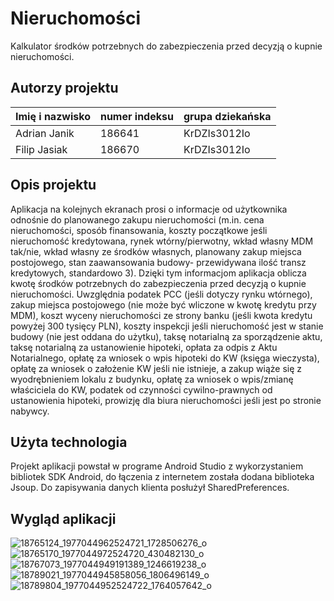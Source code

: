 # Nieruchomości

Kalkulator środków potrzebnych do zabezpieczenia przed decyzją o kupnie nieruchomości.

## Autorzy projektu

|Imię i nazwisko   | numer indeksu  | grupa dziekańska  |
|------------------|----------------|-------------------|
|Adrian Janik      |186641          |KrDZIs3012Io       |
|Filip Jasiak      |186670          |KrDZIs3012Io       |

## Opis projektu
Aplikacja na kolejnych ekranach prosi o informacje od użytkownika odnośnie do planowanego zakupu nieruchomości 
(m.in. cena nieruchomości, sposób finansowania, koszty początkowe jeśli nieruchomość 
kredytowana, rynek wtórny/pierwotny, wkład własny MDM tak/nie, wkład własny ze środków własnych, 
planowany zakup miejsca postojowego, stan zaawansowania budowy- przewidywana ilość transz kredytowych, standardowo 3). 
Dzięki tym informacjom aplikacja oblicza kwotę środków potrzebnych do zabezpieczenia przed decyzją o kupnie nieruchomości. 
Uwzględnia podatek PCC (jeśli dotyczy rynku wtórnego), zakup miejsca postojowego (nie może być wliczone w kwotę kredytu przy MDM),
koszt wyceny nieruchomości ze strony banku (jeśli kwota kredytu powyżej 300 tysięcy PLN), 
koszty inspekcji jeśli nieruchomość jest w stanie budowy (nie jest oddana do użytku), taksę notarialną za sporządzenie aktu, 
taksę notarialną za ustanowienie hipoteki, opłata za odpis z Aktu Notarialnego, opłatę za wniosek o wpis hipoteki do KW 
(księga wieczysta), opłatę za wniosek o założenie KW jeśli nie istnieje, a zakup wiąże się z wyodrębnieniem lokalu z budynku, 
opłatę za wniosek o wpis/zmianę właściciela do KW, podatek od czynności cywilno-prawnych od ustanowienia hipoteki, 
prowizję dla biura nieruchomości jeśli jest po stronie nabywcy.

## Użyta technologia

Projekt aplikacji powstał w programe Android Studio z wykorzystaniem bibliotek SDK Android, do łączenia z internetem została dodana biblioteka Jsoup. Do zapisywania danych klienta posłużył SharedPreferences.

## Wygląd aplikacji

![18765124_1977044962524721_1728506276_o](https://cloud.githubusercontent.com/assets/29023147/26532113/33886da6-43f9-11e7-9a3d-23316969430f.png)
![18765170_1977044972524720_430482130_o](https://cloud.githubusercontent.com/assets/29023147/26532136/8b47af98-43f9-11e7-97af-64a1fd013a03.png)
![18767073_1977044949191389_1246619238_o](https://cloud.githubusercontent.com/assets/29023147/26532139/8e12a23c-43f9-11e7-812e-2f77f0f32ed6.png)
![18789021_1977044945858056_1806496149_o](https://cloud.githubusercontent.com/assets/29023147/26532140/90ab7186-43f9-11e7-9aeb-34640d50d6bf.png)
![18789804_1977044952524722_1764057642_o](https://cloud.githubusercontent.com/assets/29023147/26532141/91b3d654-43f9-11e7-9b70-e1af9ee15d13.png)
